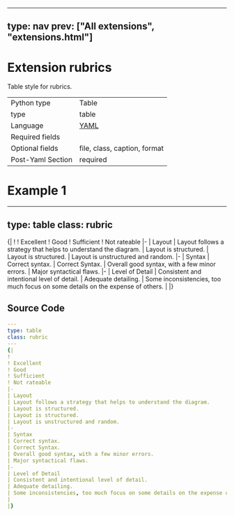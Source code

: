 



---
type: nav
prev: ["All extensions", "extensions.html"]
---





# Extension rubrics

Table style for rubrics.




<table class="table"><tbody><td>Python type</td><td>Table</td>
<tr></tr>
<td>type</td><td>table</td>
<tr></tr>
<td>Language</td><td><a href="#">YAML</a></td>
<tr></tr>
<td>Required fields</td><td></td>
<tr></tr>
<td>Optional fields</td><td>file, class, caption, format</td>
<tr></tr>
<td>Post-Yaml Section</td><td>required</td>
<tr></tr></tbody></table>






# Example 1

---
type: table
class: rubric
---
{|
!
! Excellent
! Good
! Sufficient
! Not rateable
|-
| Layout
| Layout follows a strategy that helps to understand the diagram.
| Layout is structured.
| Layout is structured.
| Layout is unstructured and random.
|-
| Syntax
| Correct syntax.
| Correct Syntax.
| Overall good syntax, with a few minor errors.
| Major syntactical flaws.
|-
| Level of Detail
| Consistent and intentional level of detail.
| Adequate detailing.
| Some inconsistencies, too much focus on some details on the expense of others.
|
|}






## Source Code

```yaml
---
type: table
class: rubric
---
{|
!
! Excellent
! Good
! Sufficient
! Not rateable
|-
| Layout
| Layout follows a strategy that helps to understand the diagram.
| Layout is structured.
| Layout is structured.
| Layout is unstructured and random.
|-
| Syntax
| Correct syntax.
| Correct Syntax.
| Overall good syntax, with a few minor errors.
| Major syntactical flaws.
|-
| Level of Detail
| Consistent and intentional level of detail.
| Adequate detailing.
| Some inconsistencies, too much focus on some details on the expense of others.
|
|}
```



